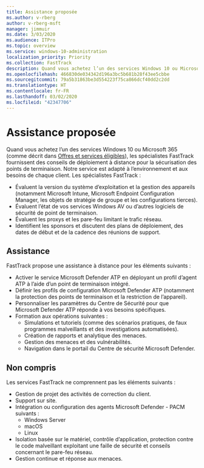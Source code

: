 ```yaml
---
title: Assistance proposée
ms.author: v-rberg
author: v-rberg-msft
manager: jimmuir
ms.date: 3/03/2020
ms.audience: ITPro
ms.topic: overview
ms.service: windows-10-administration
localization_priority: Priority
ms.collection: FastTrack
description: Quand vous achetez l’un des services Windows 10 ou Microsoft 365, les spécialistes FastTrack fournissent des conseils de déploiement à distance pour la sécurisation des points de terminaison. Notre service est adapté à l’environnement et aux besoins de chaque client.
ms.openlocfilehash: 466830de034342d196a3bc5b681b28f43ee5cbbe
ms.sourcegitcommit: 79a5b31863be3d554223f75ca866dcf40dd2c2dd
ms.translationtype: HT
ms.contentlocale: fr-FR
ms.lasthandoff: 03/02/2020
ms.locfileid: "42347706"
---
```

# <a name="assistance-offered"></a>Assistance proposée  

Quand vous achetez l’un des services Windows 10 ou Microsoft 365 (comme décrit dans [Offres et services éligibles](M365-eligible-services-and-plans.md)), les spécialistes FastTrack fournissent des conseils de déploiement à distance pour la sécurisation des points de terminaison. Notre service est adapté à l’environnement et aux besoins de chaque client. Les spécialistes FastTrack :
- Évaluent la version du système d’exploitation et la gestion des appareils (notamment Microsoft Intune, Microsoft Endpoint Configuration Manager, les objets de stratégie de groupe et les configurations tierces).
- Évaluent l’état de vos services Windows AV ou d’autres logiciels de sécurité de point de terminaison.
- Évaluent les proxys et les pare-feu limitant le trafic réseau.
- Identifient les sponsors et discutent des plans de déploiement, des dates de début et de la cadence des réunions de support.

## <a name="assistance"></a>Assistance

FastTrack propose une assistance à distance pour les éléments suivants :
- Activer le service Microsoft Defender ATP en déployant un profil d’agent ATP à l’aide d’un point de terminaison intégré.
- Définir les profils de configuration Microsoft Defender ATP (notamment la protection des points de terminaison et la restriction de l’appareil).
- Personnaliser les paramètres du Centre de Sécurité pour que Microsoft Defender ATP réponde à vos besoins spécifiques.
- Formation aux opérations suivantes :
    - Simulations et tutoriels (comme des scénarios pratiques, de faux programmes malveillants et des investigations automatisées).
    - Création de rapports et analytique des menaces.
    - Gestion des menaces et des vulnérabilités.
    - Navigation dans le portail du Centre de sécurité Microsoft Defender.

## <a name="out-of-scope"></a>Non compris

Les services FastTrack ne comprennent pas les éléments suivants :
- Gestion de projet des activités de correction du client.
- Support sur site.
- Intégration ou configuration des agents Microsoft Defender - PACM suivants :
   - Windows Server
   - macOS
   - Linux
- Isolation basée sur le matériel, contrôle d’application, protection contre le code malveillant exploitant une faille de sécurité et conseils concernant le pare-feu réseau.
- Gestion continue et réponse aux menaces.

